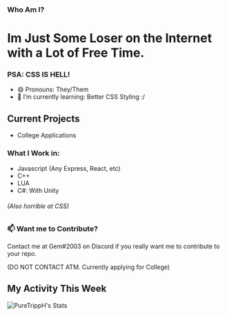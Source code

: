 ### Who Am I?
# Im Just Some Loser on the Internet with a Lot of Free Time.
### PSA: CSS IS HELL!
- 😄 Pronouns: They/Them
- 🌱 I’m currently learning: Better CSS Styling :/


## Current Projects
- College Applications

### What I Work in:
- Javascript (Any Express, React, etc)
- C++ 
- LUA
- C#: With Unity
###### (Also horrible at CSS)

### 📫 Want me to Contribute?
Contact me at Gem#2003 on Discord if you really want me to contribute to your repo.

(DO NOT CONTACT ATM. Currently applying for College)

## My Activity This Week

![PureTrippH's Stats](https://github-readme-stats.vercel.app/api/wakatime?username=@Gem)

<!--
**PureTrippH/PureTrippH** is a ✨ _special_ ✨ repository because its `README.md` (this file) appears on your GitHub profile.

Here are some ideas to get you started:



- 👯 I’m looking to collaborate on ...
- 🤔 I’m looking for help with ...
- 💬 Ask me about ...
- 📫 How to reach me: ...
 ...
- ⚡ Fun fact: ...
-->
